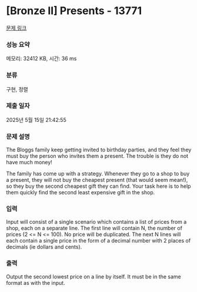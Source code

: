 # [Bronze II] Presents - 13771 

[문제 링크](https://www.acmicpc.net/problem/13771) 

### 성능 요약

메모리: 32412 KB, 시간: 36 ms

### 분류

구현, 정렬

### 제출 일자

2025년 5월 15일 21:42:55

### 문제 설명

<p>The Bloggs family keep getting invited to birthday parties, and they feel they must buy the person who invites them a present. The trouble is they do not have much money!</p>

<p>The family has come up with a strategy. Whenever they go to a shop to buy a present, they will not buy the cheapest present (that would seem mean!), so they buy the second cheapest gift they can find. Your task here is to help them quickly find the second least expensive gift in the shop.</p>

### 입력 

 <p>Input will consist of a single scenario which contains a list of prices from a shop, each on a separate line. The first line will contain N, the number of prices (2 <= N <= 100). No price will be duplicated. The next N lines will each contain a single price in the form of a decimal number with 2 places of decimals (ie dollars and cents).</p>

### 출력 

 <p>Output the second lowest price on a line by itself. It must be in the same format as with the input.</p>

